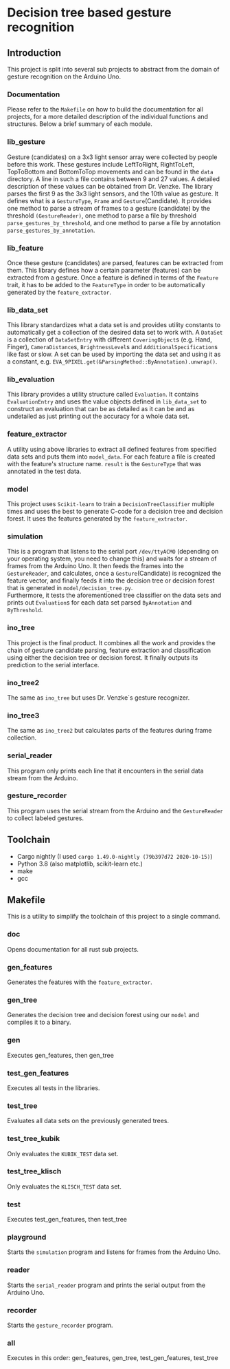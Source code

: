 # Decision tree based gesture recognition
## Introduction
This project is split into several sub projects to abstract from the domain of gesture recognition on the Arduino Uno. 

### Documentation
Please refer to the `Makefile` on how to build the documentation for all projects, for a more detailed description of the 
individual functions and structures. Below a brief summary of each module.

### lib_gesture
Gesture (candidates) on a 3x3 light sensor array were collected by people before this work. These gestures include LeftToRight, 
RightToLeft, TopToBottom and BottomToTop movements and can be found in the `data` directory. A line in such a file contains between 9 and 27 values.
A detailed description of these values can be obtained from Dr. Venzke. The library parses the first 9 as the 3x3 light sensors, and the 10th value 
as gesture. It defines what is a `GestureType`, `Frame` and `Gesture`(Candidate). It provides one method to parse a stream of frames 
to a gesture (candidate) by the threshold `(GestureReader)`, one method to parse a file by threshold `parse_gestures_by_threshold`, and one 
method to parse a file by annotation `parse_gestures_by_annotation`.

### lib_feature
Once these gesture (candidates) are parsed, features can be extracted from them. This library defines how a certain parameter (features) can be 
extracted from a gesture. Once a feature is defined in terms of the `Feature` trait, it has to be added to the `FeatureType` in order to be 
automatically generated by the `feature_extractor`.

### lib_data_set
This library standardizes what a data set is and provides utility constants to automatically get a collection of the desired data set to work with. 
A `DataSet` is a collection of `DataSetEntry` with different `CoveringObject`s (e.g. Hand, Finger), `CameraDistance`s, `BrightnessLevel`s and 
`AdditionalSpecification`s like fast or slow. A set can be used by importing the data set and using it as a constant, e.g. 
`EVA_9PIXEL.get(&ParsingMethod::ByAnnotation).unwrap()`.

### lib_evaluation
This library provides a utility structure called `Evaluation`. It contains `EvaluationEntry` and uses the value objects defined in `lib_data_set` to 
construct an evaluation that can be as detailed as it can be and as undetailed as just printing out the accuracy for a whole data set.

### feature_extractor
A utility using above libraries to extract all defined features from specified data sets and puts them into `model_data`. For each feature a file 
is created with the feature's structure name. `result` is the `GestureType` that was annotated in the test data.

### model
This project uses `Scikit-learn` to train a `DecisionTreeClassifier` multiple times and uses the best to generate C-code for a decision tree and 
decision forest. It uses the features generated by the `feature_extractor`.

### simulation
This is a program that listens to the serial port `/dev/ttyACMO` (depending on your operating system, you need to change this) and waits for a stream of 
frames from the Arduino Uno. It then feeds the frames into the `GestureReader`, and calculates, once a `Gesture`(Candidate) is recognized the feature vector, 
and finally feeds it into the decision tree or decision forest that is generated in `model/decision_tree.py`.  
Furthermore, it tests the aforementioned tree classifier on the data sets and prints out `Evaluation`s for each data set parsed `ByAnnotation` and `ByThreshold`.

### ino_tree
This project is the final product. It combines all the work and provides the chain of gesture candidate parsing, feature extraction and classification using either 
the decision tree or decision forest. It finally outputs its prediction to the serial interface.

### ino_tree2
The same as `ino_tree` but uses Dr. Venzke`s gesture recognizer.

### ino_tree3
The same as `ino_tree2` but calculates parts of the features during frame collection.

### serial_reader
This program only prints each line that it encounters in the serial data stream from the Arduino.

### gesture_recorder
This program uses the serial stream from the Arduino and the `GestureReader` to collect labeled gestures.

## Toolchain
* Cargo nightly (I used `cargo 1.49.0-nightly (79b397d72 2020-10-15)`)
* Python 3.8 (also matplotlib, scikit-learn etc.)
* make
* gcc

## Makefile
This is a utility to simplify the toolchain of this project to a single command.

### doc
Opens documentation for all rust sub projects.

### gen_features
Generates the features with the `feature_extractor`.

### gen_tree
Generates the decision tree and decision forest using our `model` and compiles it to a binary.

### gen
Executes gen_features, then gen_tree

### test_gen_features
Executes all tests in the libraries.

### test_tree
Evaluates all data sets on the previously generated trees.

### test_tree_kubik
Only evaluates the `KUBIK_TEST` data set.

### test_tree_klisch
Only evaluates the `KLISCH_TEST` data set.

### test
Executes test_gen_features, then test_tree

### playground
Starts the `simulation` program and listens for frames from the Arduino Uno.

### reader
Starts the `serial_reader` program and prints the serial output from the Arduino Uno.

### recorder
Starts the `gesture_recorder` program.

### all
Executes in this order: gen_features, gen_tree, test_gen_features, test_tree
